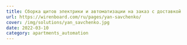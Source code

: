 ```yaml
---
title: Сборка щитов электрики и автоматизации на заказ с доставкой
url: https://wirenboard.com/ru/pages/yan-savchenko/
cover: /img/solutions/yan_savchenko.jpg
date: 2022-03-10
category: apartments_automation
---
```

